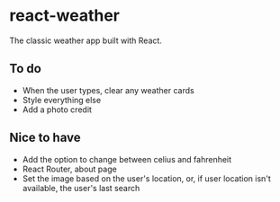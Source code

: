 # react-weather

The classic weather app built with React.

## To do

* When the user types, clear any weather cards
* Style everything else
* Add a photo credit

## Nice to have

* Add the option to change between celius and fahrenheit
* React Router, about page
* Set the image based on the user's location, or, if user location isn't available, the user's last search
